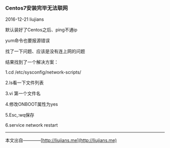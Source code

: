 ### Centos7安装完毕无法联网

2016-12-21 liujians

默认装好了Centos之后、ping不通ip

yum命令也要报源错误

找了一下问题、应该是没有连上网的问题

结果找到了一个解决方案：

1.cd /etc/sysconfig/network-scripts/

2.ls看一下文件列表

3.vi 第一个文件名

4.修改ONBOOT属性为yes

5.Esc,:wq保存

6.service network restart
___
本文出自————[http://liujians.me](http://liujians.me)